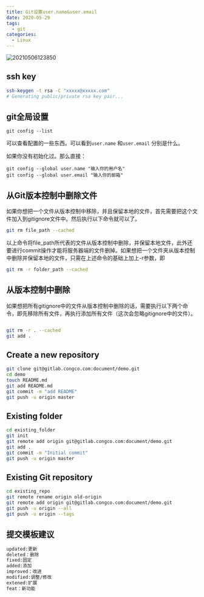 ```yaml
---
title: Git设置user.name&user.email
date: 2020-05-29
tags:
  - git
categories:
  - Linux
---
```


![20210506123850](https://gitee.com/snowyan/image/raw/master/md/20210506123850.png)

<!-- more -->

## ssh key

```bash
ssh-keygen -t rsa -C "xxxxx@xxxxx.com"  
# Generating public/private rsa key pair...
```

## git全局设置

```shell
git config --list
```

可以查看配置的一些东西。可以看到`user.name` 和`user.email`  分别是什么。

如果你没有初始化过。那么直接：

```shell
git config --global user.name "输入你的用户名"
git config --global user.email "输入你的邮箱"
```

## 从Git版本控制中删除文件

如果你想把一个文件从版本控制中移除，并且保留本地的文件，首先需要把这个文件加入到gitignore文件中。然后执行以下命令就可以了。

```bash
git rm file_path --cached
```

以上命令将file_path所代表的文件从版本控制中删除，并保留本地文件，此外还要进行commit操作才能将服务器端的文件删掉。如果想把一个文件夹从版本控制中删除并保留本地的文件，只需在上述命令的基础上加上-r参数，即

```bash
git rm -r folder_path --cached
```

## 从版本控制中删除

如果想把所有gitignore中的文件从版本控制中删除的话，需要执行以下两个命令，即先移除所有文件，再执行添加所有文件（这次会忽略gitignore中的文件）。

```bash

git rm -r . --cached
git add .
```

## Create a new repository

```bash
git clone git@gitlab.congco.com:document/demo.git
cd demo
touch README.md
git add README.md
git commit -m "add README"
git push -u origin master
```

## Existing folder

```bash
cd existing_folder
git init
git remote add origin git@gitlab.congco.com:document/demo.git
git add .
git commit -m "Initial commit"
git push -u origin master
```

## Existing Git repository

```bash
cd existing_repo
git remote rename origin old-origin
git remote add origin git@gitlab.congco.com:document/demo.git
git push -u origin --all
git push -u origin --tags
```

## 提交模板建议

```bash
updated:更新
deleted：删除
fixed:固定
added:添加
improved：改进
modified:调整/修改
extened:扩展
feat：新功能
```